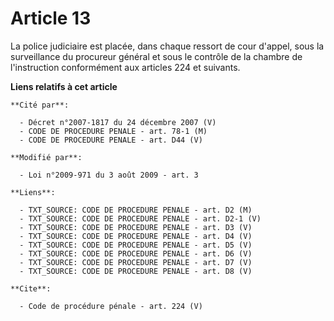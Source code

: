 # Article 13

La police judiciaire est placée, dans chaque ressort de cour d'appel, sous la surveillance du procureur général et sous le
contrôle de la chambre de l'instruction conformément aux articles 224 et suivants.

**Liens relatifs à cet article**

	**Cité par**:

	  - Décret n°2007-1817 du 24 décembre 2007 (V)
	  - CODE DE PROCEDURE PENALE - art. 78-1 (M)
	  - CODE DE PROCEDURE PENALE - art. D44 (V)

	**Modifié par**:

	  - Loi n°2009-971 du 3 août 2009 - art. 3

	**Liens**:

	  - TXT_SOURCE: CODE DE PROCEDURE PENALE - art. D2 (M)
	  - TXT_SOURCE: CODE DE PROCEDURE PENALE - art. D2-1 (V)
	  - TXT_SOURCE: CODE DE PROCEDURE PENALE - art. D3 (V)
	  - TXT_SOURCE: CODE DE PROCEDURE PENALE - art. D4 (V)
	  - TXT_SOURCE: CODE DE PROCEDURE PENALE - art. D5 (V)
	  - TXT_SOURCE: CODE DE PROCEDURE PENALE - art. D6 (V)
	  - TXT_SOURCE: CODE DE PROCEDURE PENALE - art. D7 (V)
	  - TXT_SOURCE: CODE DE PROCEDURE PENALE - art. D8 (V)

	**Cite**:

	  - Code de procédure pénale - art. 224 (V)
